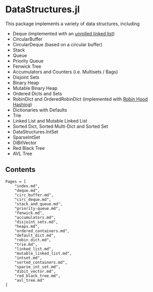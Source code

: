 # DataStructures.jl

This package implements a variety of data structures, including

-   Deque (implemented with an [unrolled linked list](https://en.wikipedia.org/wiki/Unrolled_linked_list))
-   CircularBuffer
-   CircularDeque (based on a circular buffer)
-   Stack
-   Queue
-   Priority Queue
-   Fenwick Tree
-   Accumulators and Counters (i.e. Multisets / Bags)
-   Disjoint Sets
-   Binary Heap
-   Mutable Binary Heap
-   Ordered Dicts and Sets
-   RobinDict and OrderedRobinDict (implemented with [Robin Hood Hashing](https://cs.uwaterloo.ca/research/tr/1986/CS-86-14.pdf))
-   Dictionaries with Defaults
-   Trie
-   Linked List and Mutable Linked List
-   Sorted Dict, Sorted Multi-Dict and Sorted Set
-   DataStructures.IntSet
-   SparseIntSet
-   DiBitVector
-   Red Black Tree
-   AVL Tree

## Contents

```@contents
Pages = [
    "index.md",
    "deque.md",
    "circ_buffer.md",
    "circ_deque.md",
    "stack_and_queue.md",
    "priority-queue.md",
    "fenwick.md",
    "accumulators.md",
    "disjoint_sets.md",
    "heaps.md",
    "ordered_containers.md",
    "default_dict.md",
    "robin_dict.md",
    "trie.md",
    "linked_list.md",
    "mutable_linked_list.md",
    "intset.md",
    "sorted_containers.md",
    "sparse_int_set.md",
    "dibit_vector.md",
    "red_black_tree.md",
    "avl_tree.md"
]
```
